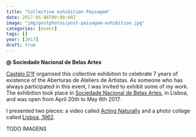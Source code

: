 ```yaml
---
title: "Collective exhibition Paisagem"
date: 2017-05-06T00:00:00Z
image: "img/postphotos/post-paisagem-exhibition.jpg"
categories: [event]
tags: []
year: [2017]
draft: true
---
```


**@ Sociedade Nacional de Belas Artes**

[Castelo D’If][1] organised this collective exhibition to celebrate 7 years of existence of the Aberturas de Ateliers de Artistas. As someone who has always participated in this event, I was invited to exhibit some of my work. The exhibition took place in [Sociedade Nacional de Belas Artes][2], in Lisboa, and was open from April 20th to May 6th 2017.

I presented two pieces: a video called [Acting Naturally][3] and a photo collage called [Lisboa, 1962][4].

TODO IMAGENS

[1]: http://in%20may%202017%20i%20participated%20in%20the%20first%20collective%20exhibition%20of%20le%20consulat
[2]: http://www.snba.pt
[3]: /works/actingnaturally
[4]: /lisboa1962